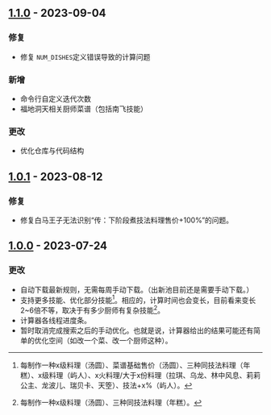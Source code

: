 ## [1.1.0][1.1.0] - 2023-09-04

### 修复

- 修复 `NUM_DISHES`定义错误导致的计算问题

### 新增

- 命令行自定义迭代次数
- 福地洞天相关厨师菜谱（包括南飞技能）

### 更改

- 优化仓库与代码结构

## [1.0.1][1.0.1] - 2023-08-12

### 修复

- 修复白马王子无法识别“传：下阶段煮技法料理售价+100%”的问题。

## [1.0.0][1.0.0] - 2023-07-24

### 更改

- 自动下载最新规则，无需每周手动下载。（出新池目前还是需要手动下载。）
- 支持更多技能、优化部分技能[^1]。相应的，计算时间也会变长，目前看来变长2~6倍不等，取决于有多少厨师有复杂技能[^2]。
- 计算器各线程进度条。
- 暂时取消完成搜索之后的手动优化。也就是说，计算器给出的结果可能还有简单的优化空间（如改一个菜、改一个厨师这种）。

[1.1.0]: https://github.com/hjenryin/BCJH-Metropolis/compare/v1.0.1...v1.1.0
[1.0.1]: https://github.com/hjenryin/BCJH-Metropolis/compare/v1.0.0...v1.0.1
[1.0.0]: https://github.com/hjenryin/BCJH-Metropolis/releases/tag/v1.0.0
[^1]: 每制作一种x级料理（汤圆）、菜谱基础售价（汤圆）、三种同技法料理（年糕）、x级料理（屿人）、x火料理/大于x份料理（拉琪、乌龙、林中风息、莉莉公主、龙波儿、瑞贝卡、天箜）、技法+x%（屿人）。
    
[^2]: 每制作一种x级料理（汤圆）、三种同技法料理（年糕）。
